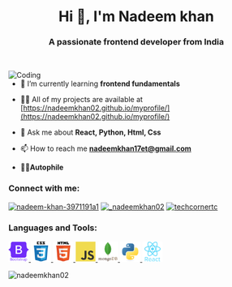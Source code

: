 <h1 align="center">Hi 👋, I'm Nadeem khan</h1>
<h3 align="center">A passionate frontend developer from India</h3>

<p align="left"> <a href="https://twitter.com/" target="blank"><img src="https://img.shields.io/twitter/follow/?logo=twitter&style=for-the-badge" alt="" /></a> </p>
<img align="right" alt="Coding" width="550"  src="https://camo.githubusercontent.com/4a8945bafa9d8a63b7310168334931cd498d873d3a2d1f0b78377576fbb3b499/68747470733a2f2f776562736974656f6e63616c6c2e636f6d2f77702d636f6e74656e742f75706c6f6164732f323032302f30332f736f6674776172655f646576656c6f706d656e742e676966" />

- 🌱 I’m currently learning **frontend fundamentals**

- 👨‍💻 All of my projects are available at [https://nadeemkhan02.github.io/myprofile/](https://nadeemkhan02.github.io/myprofile/)

- 💬 Ask me about **React, Python, Html, Css**

- 📫 How to reach me **nadeemkhan17et@gmail.com**

- 👨‍💻**Autophile**

<h3 align="left">Connect with me:</h3>
<p align="left">
<a href="https://linkedin.com/in/nadeem-khan-3971191a1" target="blank"><img align="center" src="https://cdn.jsdelivr.net/npm/simple-icons@3.0.1/icons/linkedin.svg" alt="nadeem-khan-3971191a1" height="30" width="40" /></a>
<a href="https://instagram.com/_nadeemkhan02" target="blank"><img align="center" src="https://cdn.jsdelivr.net/npm/simple-icons@3.0.1/icons/instagram.svg" alt="_nadeemkhan02" height="30" width="40" /></a>
<a href="https://www.youtube.com/c/techcornertc" target="blank"><img align="center" src="https://cdn.jsdelivr.net/npm/simple-icons@3.0.1/icons/youtube.svg" alt="techcornertc" height="30" width="40" /></a>
</p>

<h3 align="left">Languages and Tools:</h3>
<p align="left"> <a href="https://getbootstrap.com" target="_blank"> <img src="https://raw.githubusercontent.com/devicons/devicon/master/icons/bootstrap/bootstrap-plain-wordmark.svg" alt="bootstrap" width="40" height="40"/> </a> <a href="https://www.w3schools.com/css/" target="_blank"> <img src="https://raw.githubusercontent.com/devicons/devicon/master/icons/css3/css3-original-wordmark.svg" alt="css3" width="40" height="40"/> </a> <a href="https://www.w3.org/html/" target="_blank"> <img src="https://raw.githubusercontent.com/devicons/devicon/master/icons/html5/html5-original-wordmark.svg" alt="html5" width="40" height="40"/> </a> <a href="https://developer.mozilla.org/en-US/docs/Web/JavaScript" target="_blank"> <img src="https://raw.githubusercontent.com/devicons/devicon/master/icons/javascript/javascript-original.svg" alt="javascript" width="40" height="40"/> </a> <a href="https://www.mongodb.com/" target="_blank"> <img src="https://raw.githubusercontent.com/devicons/devicon/master/icons/mongodb/mongodb-original-wordmark.svg" alt="mongodb" width="40" height="40"/> </a> <a href="https://www.python.org" target="_blank"> <img src="https://raw.githubusercontent.com/devicons/devicon/master/icons/python/python-original.svg" alt="python" width="40" height="40"/> </a> <a href="https://reactjs.org/" target="_blank"> <img src="https://raw.githubusercontent.com/devicons/devicon/master/icons/react/react-original-wordmark.svg" alt="react" width="40" height="40"/> </a> </p>

<p><img align="center" src="https://github-readme-stats.vercel.app/api/top-langs?username=nadeemkhan02&show_icons=true&locale=en&layout=compact" alt="nadeemkhan02" /></p>
